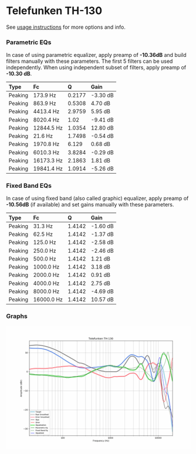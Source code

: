 # Telefunken TH-130
See [usage instructions](https://github.com/jaakkopasanen/AutoEq#usage) for more options and info.

### Parametric EQs
In case of using parametric equalizer, apply preamp of **-10.36dB** and build filters manually
with these parameters. The first 5 filters can be used independently.
When using independent subset of filters, apply preamp of **-10.30 dB**.

| Type    | Fc         |      Q | Gain     |
|:--------|:-----------|:-------|:---------|
| Peaking | 173.9 Hz   | 0.2177 | -3.30 dB |
| Peaking | 863.9 Hz   | 0.5308 | 4.70 dB  |
| Peaking | 4413.4 Hz  | 2.9759 | 5.95 dB  |
| Peaking | 8020.4 Hz  | 1.02   | -9.41 dB |
| Peaking | 12844.5 Hz | 1.0354 | 12.80 dB |
| Peaking | 21.6 Hz    | 1.7498 | -0.54 dB |
| Peaking | 1970.8 Hz  | 6.129  | 0.68 dB  |
| Peaking | 6010.3 Hz  | 3.8284 | -0.29 dB |
| Peaking | 16173.3 Hz | 2.1863 | 1.81 dB  |
| Peaking | 19841.4 Hz | 1.0914 | -5.26 dB |

### Fixed Band EQs
In case of using fixed band (also called graphic) equalizer, apply preamp of **-10.56dB**
(if available) and set gains manually with these parameters.

| Type    | Fc         |      Q | Gain     |
|:--------|:-----------|:-------|:---------|
| Peaking | 31.3 Hz    | 1.4142 | -1.60 dB |
| Peaking | 62.5 Hz    | 1.4142 | -1.37 dB |
| Peaking | 125.0 Hz   | 1.4142 | -2.58 dB |
| Peaking | 250.0 Hz   | 1.4142 | -2.46 dB |
| Peaking | 500.0 Hz   | 1.4142 | 1.21 dB  |
| Peaking | 1000.0 Hz  | 1.4142 | 3.18 dB  |
| Peaking | 2000.0 Hz  | 1.4142 | 0.91 dB  |
| Peaking | 4000.0 Hz  | 1.4142 | 2.75 dB  |
| Peaking | 8000.0 Hz  | 1.4142 | -4.69 dB |
| Peaking | 16000.0 Hz | 1.4142 | 10.57 dB |

### Graphs
![](./Telefunken%20TH-130.png)